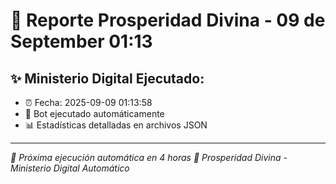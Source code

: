 # 👑 Reporte Prosperidad Divina - 09 de September 01:13

## ✨ Ministerio Digital Ejecutado:
- ⏰ Fecha: 2025-09-09 01:13:58
- 🤖 Bot ejecutado automáticamente
- 📊 Estadísticas detalladas en archivos JSON

---
*🔄 Próxima ejecución automática en 4 horas*
*👑 Prosperidad Divina - Ministerio Digital Automático*
